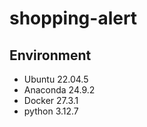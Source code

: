 # shopping-alert

## Environment
- Ubuntu 22.04.5
- Anaconda 24.9.2
- Docker 27.3.1
- python 3.12.7
